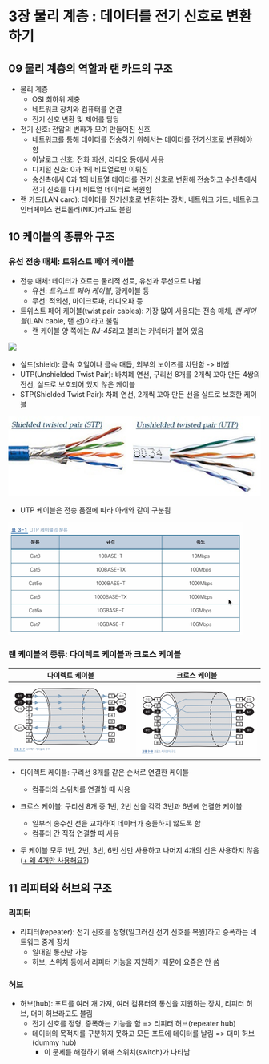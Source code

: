 # 3장 물리 계층 : 데이터를 전기 신호로 변환하기

## 09 물리 계층의 역할과 랜 카드의 구조

- 물리 계층
  - OSI 최하위 계충
  - 네트워크 장치와 컴퓨터를 연결
  - 전기 신호 변환 및 제어를 담당
- 전기 신호: 전압의 변화가 모여 만들어진 신호
  - 네트워크를 통해 데이터를 전송하기 위해서는 데이터를 전기신호로 변환해야 함
  - 아날로그 신호: 전화 회선, 라디오 등에서 사용
  - 디지털 신호: 0과 1의 비트열로만 이뤄짐
  - 송신측에서 0과 1의 비트열 데이터를 전기 신호로 변환해 전송하고 수신측에서 전기 신호를 다시 비트열 데이터로 복원함
- 랜 카드(LAN card): 데이터를 전기신호로 변환하는 장치, 네트워크 카드, 네트워크 인터페이스 컨트롤러(NIC)라고도 불림


## 10 케이블의 종류와 구조

### 유선 전송 매체: 트위스트 페어 케이블

- 전송 매체: 데이터가 흐르는 물리적 선로, 유선과 무선으로 나뉨
  - 유선: *트위스트 페어 케이블*, 광케이블 등
  - 무선: 적외선, 마이크로파, 라디오파 등
- 트위스트 페어 케이블(twist pair cables): 가장 많이 사용되는 전송 매체, *랜 케이블*(LAN cable, 랜 선)이라고 불림
  - 랜 케이블 양 쪽에는 *RJ-45*라고 불리는 커넥터가 붙어 있음

<image src="picture/RJ-45.png" width="200"></image>

  - 실드(shield): 금속 호일이나 금속 매듭, 외부의 노이즈를 차단함 -> 비쌈
  - UTP(Unshielded Twist Pair): 바치폐 연선, 구리선 8개를 2개씩 꼬아 만든 4쌍의 전선, 실드로 보호되어 있지 않은 케이블
  - STP(Shielded Twist Pair): 차폐 연선, 2개씩 꼬아 만든 선을 실드로 보호한 케이블

![img.png](picture/UTP와_STP.png)

  - UTP 케이블은 전송 품질에 따라 아래와 같이 구분됨

![img.png](picture/UTP_케이블의_분류.png)

### 랜 케이블의 종류: 다이렉트 케이블과 크로스 케이블

|             다이렉트 케이블             |             크로스 케이블             |
|:--------------------------------:|:-------------------------------:|
| ![img.png](picture/다이렉트_케이블.png) | ![img.png](picture/크로스_케이블.png) |

- 다이렉트 케이블: 구리선 8개를 같은 순서로 연결한 케이블
  - 컴퓨터와 스위치를 연결할 때 사용
  
- 크로스 케이블: 구리선 8개 중 1번, 2번 선을 각각 3번과 6번에 연결한 케이블
  - 일부러 송수신 선을 교차하여 데이터가 충돌하지 않도록 함
  - 컴퓨터 간 직접 연결할 때 사용
- 두 케이블 모두 1번, 2번, 3번, 6번 선만 사용하고 나머지 4개의 선은 사용하지 않음 ([+ 왜 4개만 사용해요?](https://dpg.danawa.com/bbs/view?boardSeq=34&listSeq=2168540&past=Y))


## 11 리피터와 허브의 구조

### 리피터

- 리피터(repeater): 전기 신호를 정형(일그러진 전기 신호를 복원)하고 증폭하는 네트워크 중계 장치
  - 일대일 통신만 가능
  - 허브, 스위치 등에서 리피터 기능을 지원하기 때문에 요즘은 안 씀

### 허브

- 허브(hub): 포트를 여러 개 가져, 여러 컴퓨터의 통신을 지원하는 장치, 리피터 허브, 더미 허브라고도 불림
  - 전기 신호를 정형, 증폭하는 기능을 함 => 리피터 허브(repeater hub)
  - 데이터의 목적지를 구분하지 못하고 모든 포트에 데이터를 날림 => 더미 허브(dummy hub)
    - 이 문제를 해결하기 위해 스위치(switch)가 나타남

[//]: # (> auto MDIX)